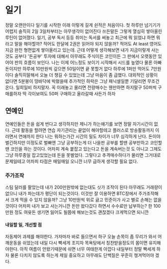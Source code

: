 # 일기

정말 오랜만이다 일기를 시작한 이래 이렇게 길게 쉰적은 처음이다. 첫 하루만 넘기기가 어렵지 솔직히 2일 3일차부터는 아무생각이 없어진다 쓰든말든 그렇게 열심히 쌓아올린 루틴이 없어졌다. 일기, 공부 
독서 등등 취미는 독서를 써놓고 최근에 뭐 읽었냐 하면 뭐라고 말을 해야할까? 적어도 한달에 2권은 읽어야 되지 않을까? 적어도 At least 영어도 지금 완전 형편없게 쌓아올리고 있는데. 
근데 어떻게 생각해보면 내가 지금이렇게 사는것도 공부다 '돈공부' 투자에 대해서 아무래도 주식이든 코인이든 그 판에서 오랫동안 있어야 판의 흐름이 보인다. 나는 이제 어느정도 보이기 시작해서 시드를
높였다 물론 아빠돈이지만 하루에 10만원씩 갚으면 50일이면 끝 못할거 없다 하루에 1퍼만 먹어도 7만원이다 솔직히말해서 오늘 더 챙길 수 있었는데 그냥 마음이 좀 급했다. 대외적인 상황이 없다면 5분봉이
땅바닥에 박혔을때 추가적인 하락은 그냥 패닉셀일뿐 기달리면 무조건 온다. 일희일비 하지말자. 꼭 이래놓고 물리면 전량매수는 웬만하면 하지말구 50퍼씩 구매를하자 딱 각이보여도 50퍼 구매하고 올라갈때
사든가 하자

## 연예인

연예인들은 돈을 쉽게 번다고 생각하지만 제니가 하는얘기를 보면 정말 자기시간이 없다. 근데 활동을 할려면 연습 자기관리는 끝없이 해야할테고 플러스로 방송활동까지 이러면서 연애까지 한다 나는 뭐하는가간
시간의 밀도 차이가 너무 심각하게 난다. 돈이야 벌긴하지만 이정도로 벌빠엔 그냥 공부하는게 더 나을판 공부를 할땐 공부만하고 코인할땐 코인을 하는 것이다. 어차피 계속 붙잡고 있는다고 돈을 계속버는것
도 아니고 그제도 그냥 하루종일 잡고있었는데 돈을 못벌었다. 그렇다고 추격매수하다가 물리면 그거대로 문제일테고 어차피 타점은 매일매일 오니깐 너무 급하게 생각할 필요 없다.

### 주가조작

스팀 달러를 팔았는데 내가 200만원밖에 없는대도 싯가 조작이 된다 아무래도 거래량이 없으니 내가 파는데가 평단이 되는것이다. 이것만 잘 이용하면 BTC장에서 주가조작해서 크게 먹을 수 있지 않을까? 
그냥 10만원씩 위로 긇고 민준이가 사고 별로 손해는 없을 것이다 어차피 내가 보고 사는거니깐 돈만 왔다갔다 하면서 수수료만 납부하는? 한 100만원 정도 여윳돈 생기면 잃어도 될쯤에 해보는것도 괜찮겠다
크게먹으면 되니깐 

#### 내일할 일, 개선할 점

자동제어 과제를 해야한다. 가자마자 바로 들으면서 하구 오늘 손목이 좀 무리가 와서 어깨운동을 쉬었는데 내일 다시 빡세게 조지자 목욕탕에서 칭찬받을정도의 몸이면 유지해야한다.
아직 여름이 안왔기때문에 쉬면 너무 여태한게 아깝다 내일부터 정말 빡세게 하자 물론 다치지 않도록 하는게 제일 중요하고 아무래도 단백질은 꾸준히 챙겨먹어야 겠다.
